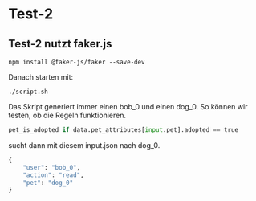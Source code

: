 # Test-2

## Test-2 nutzt faker.js

```console
npm install @faker-js/faker --save-dev
```

Danach starten mit:
```console
./script.sh
```

Das Skript generiert immer einen bob_0 und einen dog_0. So können wir testen, ob die Regeln funktionieren.

```python
pet_is_adopted if data.pet_attributes[input.pet].adopted == true
```

sucht dann mit diesem input.json nach dog_0.

```python
{
    "user": "bob_0",
    "action": "read",
    "pet": "dog_0"
}
```